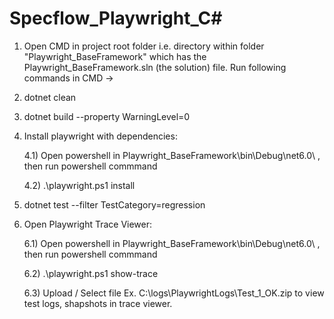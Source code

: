 # Specflow_Playwright_C#

1) Open CMD in project root folder i.e. directory within folder "Playwright_BaseFramework" which has the Playwright_BaseFramework.sln (the solution) file. Run following commands in CMD -> 

2) dotnet clean
3) dotnet build --property WarningLevel=0

4) Install playwright with dependencies:
   
   4.1) Open powershell in Playwright_BaseFramework\bin\Debug\net6.0\ , then run powershell commmand
   
   4.2)  .\playwright.ps1 install
   
5) dotnet test --filter TestCategory=regression
   
6) Open Playwright Trace Viewer:
   
   6.1) Open powershell in Playwright_BaseFramework\bin\Debug\net6.0\ , then run powershell commmand
   
   6.2)  .\playwright.ps1 show-trace

   6.3) Upload / Select file Ex. C:\logs\PlaywrightLogs\Test_1_OK.zip to view test logs, shapshots in trace viewer.


   
